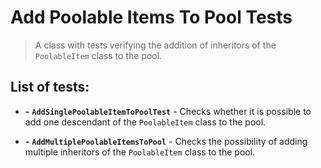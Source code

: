 ﻿# Add Poolable Items To Pool Tests

> A class with tests verifying the addition of inheritors of the `PoolableItem` class to the pool.

## List of tests:

- **-** **`AddSinglePoolableItemToPoolTest`** - Checks whether it is possible to add one descendant of the `PoolableItem` class to the pool.


- **-** **`AddMultiplePoolableItemsToPool`** - Checks the possibility of adding multiple inheritors of the `PoolableItem` class to the pool.